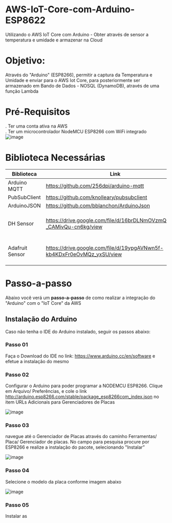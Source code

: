 # AWS-IoT-Core-com-Arduino-ESP8622
Utilizando o AWS IoT Core com Arduino - Obter através de sensor a temperatura e umidade e armazenar na Cloud

# Objetivo: 

Através do "Arduino" (ESP8266), permitir a captura da Temperatura e Umidade e enviar para o AWS Iot Core, para posteriormente ser armazenado em Bando de Dados - NOSQL (DynamoDB), através de uma função Lambda

# Pré-Requisitos  
   . Ter uma conta ativa na AWS  
   . Ter um microcontrolador NodeMCU ESP8266 com WiFi integrado  
   ![image](https://user-images.githubusercontent.com/63315625/128397981-b3582876-53a9-4d55-a77e-75ce74433258.png)


                
# Biblioteca Necessárias


| Biblioteca  |  Link  | Complemento |
| ------------------- | ------------------- | ------------------- |
|  Arduino MQTT |  https://github.com/256dpi/arduino-mqtt   |   |
|  PubSubClient |  https://github.com/knolleary/pubsubclient |   |
|  ArduinoJSON |  https://github.com/bblanchon/ArduinoJson |  |
|  DH Sensor | https://drive.google.com/file/d/16brDLNmOVzmQs6sFh-_CAMivQu-cn6kg/view | Baixar somente se for utilizar o sensor de temperatura/umidade |
|  Adafruit Sensor | https://drive.google.com/file/d/19ypgAVNwn5f-kb4KDxFr0eOvMQz_yxSU/view | Baixar somente se for utilizar o sensor de temperatura/umidade |
 

# Passo-a-passo

Abaixo você verá um **passo-a-passo** de como realizar a integração do "Arduino" com o "IoT Core" da AWS

## Instalação do Arduino
Caso não tenha o IDE do Arduino instalado, seguir os passos abaixo: 
      
### Passo 01
Faça o Download do IDE no link: https://www.arduino.cc/en/software e efetue a instalação do mesmo
### Passo 02
Configurar o Arduino para poder programar a NODEMCU ESP8266.
Clique em Arquivo/ Preferências, e cole o link http://arduino.esp8266.com/stable/package_esp8266com_index.json no item URLs Adicionais para Gerenciadores de Placas  

![image](https://user-images.githubusercontent.com/63315625/128394580-4798673f-d53b-401c-b6b0-df7aea81f02b.png)  

### Passo 03
navegue até o Gerenciador de Placas através do caminho Ferramentas/ Placa/ Gerenciador de placas. No campo para pesquisa procure por ESP8266 e realize a instalação do pacote, selecionando "Instalar”  

![image](https://user-images.githubusercontent.com/63315625/128395106-631e7f36-8e10-42fc-85e6-b35b3088ee9f.png)  

### Passo 04
Selecione o modelo da placa conforme imagem abaixo  

![image](https://user-images.githubusercontent.com/63315625/128395551-0f7bd826-ac3b-4880-a1c4-0b544ce67225.png)  

### Passo 05
Instalar as 


